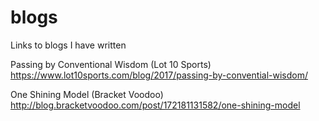 # blogs
Links to blogs I have written

Passing by Conventional Wisdom (Lot 10 Sports)
https://www.lot10sports.com/blog/2017/passing-by-convential-wisdom/

One Shining Model (Bracket Voodoo)
 http://blog.bracketvoodoo.com/post/172181131582/one-shining-model
